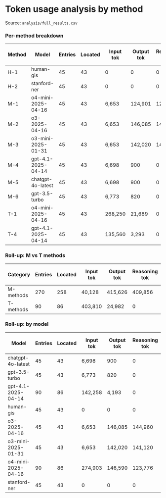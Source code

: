 # Token usage analysis by method

Source: `analysis/full_results.csv`

### Per-method breakdown

| Method | Model | Entries | Located | Input tok | Output tok | Reasoning tok | Tokens per located | Tokens/1k located |
|---|---|---|---|---|---|---|---|---|
| H-1 | human-gis | 45 | 43 | 0 | 0 | 0 | 0.00 | 0 |
| H-2 | stanford-ner | 45 | 43 | 0 | 0 | 0 | 0.00 | 0 |
| M-1 | o4-mini-2025-04-16 | 45 | 43 | 6,653 | 124,901 | 123,776 | 5,937.91 | 5,937,907 |
| M-2 | o3-2025-04-16 | 45 | 43 | 6,653 | 146,085 | 144,960 | 6,923.21 | 6,923,209 |
| M-3 | o3-mini-2025-01-31 | 45 | 43 | 6,653 | 142,020 | 141,120 | 6,739.37 | 6,739,372 |
| M-4 | gpt-4.1-2025-04-14 | 45 | 43 | 6,698 | 900 | 0 | 176.70 | 176,698 |
| M-5 | chatgpt-4o-latest | 45 | 43 | 6,698 | 900 | 0 | 176.70 | 176,698 |
| M-6 | gpt-3.5-turbo | 45 | 43 | 6,773 | 820 | 0 | 176.58 | 176,581 |
| T-1 | o4-mini-2025-04-16 | 45 | 43 | 268,250 | 21,689 | 0 | 6,742.77 | 6,742,767 |
| T-4 | gpt-4.1-2025-04-14 | 45 | 43 | 135,560 | 3,293 | 0 | 3,229.14 | 3,229,140 |

### Roll-up: M vs T methods

| Category | Entries | Located | Input tok | Output tok | Reasoning tok | Tokens per located | Tokens/1k located |
|---|---|---|---|---|---|---|---|
| M-methods | 270 | 258 | 40,128 | 415,626 | 409,856 | 3,355.08 | 3,355,078 |
| T-methods | 90 | 86 | 403,810 | 24,982 | 0 | 4,985.95 | 4,985,953 |

### Roll-up: by model

| Model | Entries | Located | Input tok | Output tok | Reasoning tok | Tokens per located | Tokens/1k located |
|---|---|---|---|---|---|---|---|
| chatgpt-4o-latest | 45 | 43 | 6,698 | 900 | 0 | 176.70 | 176,698 |
| gpt-3.5-turbo | 45 | 43 | 6,773 | 820 | 0 | 176.58 | 176,581 |
| gpt-4.1-2025-04-14 | 90 | 86 | 142,258 | 4,193 | 0 | 1,702.92 | 1,702,919 |
| human-gis | 45 | 43 | 0 | 0 | 0 | 0.00 | 0 |
| o3-2025-04-16 | 45 | 43 | 6,653 | 146,085 | 144,960 | 6,923.21 | 6,923,209 |
| o3-mini-2025-01-31 | 45 | 43 | 6,653 | 142,020 | 141,120 | 6,739.37 | 6,739,372 |
| o4-mini-2025-04-16 | 90 | 86 | 274,903 | 146,590 | 123,776 | 6,340.34 | 6,340,337 |
| stanford-ner | 45 | 43 | 0 | 0 | 0 | 0.00 | 0 |